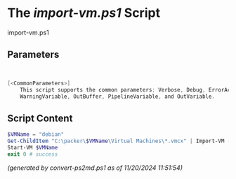 The *import-vm.ps1* Script
===========================

import-vm.ps1 


Parameters
----------
```powershell


[<CommonParameters>]
    This script supports the common parameters: Verbose, Debug, ErrorAction, ErrorVariable, WarningAction, 
    WarningVariable, OutBuffer, PipelineVariable, and OutVariable.
```

Script Content
--------------
```powershell
$VMName = "debian"
Get-ChildItem "C:\packer\$VMName\Virtual Machines\*.vmcx" | Import-VM -Copy -VhdDestinationPath "C:\VirtualMachines\$VMName\Virtual Hard Disks" -VirtualMachinePath "C:\VirtualMachines\$VMName" -GenerateNewId
Start-VM $VMName
exit 0 # success
```

*(generated by convert-ps2md.ps1 as of 11/20/2024 11:51:54)*
